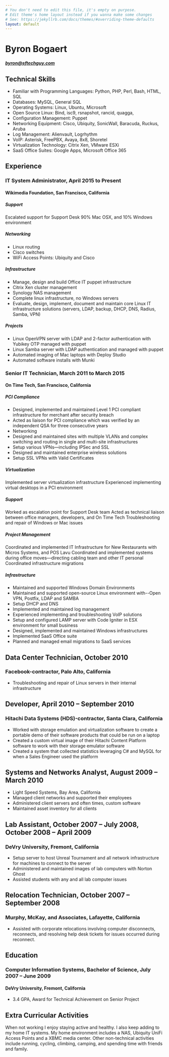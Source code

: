 ```yaml
---
# You don't need to edit this file, it's empty on purpose.
# Edit theme's home layout instead if you wanna make some changes
# See: https://jekyllrb.com/docs/themes/#overriding-theme-defaults
layout: default
---
```


# Byron Bogaert
_**byron@sftechguy.com**_

## Technical Skills
- Familiar with Programming Languages: Python, PHP, Perl, Bash, HTML, SQL
- Databases: MySQL, General SQL
- Operating Systems: Linux, Ubuntu, Microsoft
- Open Source Linux: Bind, isc9, rsnapshot, rancid, quagga,
- Configuration Management: Puppet
- Networking Equipment: Cisco, Ubiquity, SonicWall, Baracuda, Ruckus, Aruba
- Log Management: Alienvault, Logrhythm
- VoIP: Asterisk, FreePBX, Avaya, 8x8, Shoretel
- Virtualization Technology: Citrix Xen, VMware ESXi
- SaaS Office Suites: Google Apps, Microsoft Office 365

## Experience

### IT System Administrator, April 2015 to Present
#### Wikimedia Foundation, San Francisco, California

##### Support
Escalated support for Support Desk
90% Mac OSX, and 10% Windows environment
##### Networking
- Linux routing
- Cisco switches
- WiFi Access Points: Ubiquity and Cisco

##### Infrastructure
- Manage, design and build Office IT puppet infrastructure
- Citrix Xen cluster management
- Synology NAS management
- Complete linux infrastructure, no Windows servers
- Evaluate, design, implement, document and maintain core Linux IT infrastructure solutions (servers, LDAP, backup, DHCP, DNS, Radius, Samba, VPN)

##### Projects
- Linux OpenVPN server with LDAP and 2-factor authentication with Yubikey OTP managed with puppet
- Linux Samba server with LDAP authentication and managed with puppet
- Automated imaging of Mac laptops with Deploy Studio
- Automated software installs with Munki

### Senior IT Technician, March 2011 to March 2015
#### On Time Tech, San Francisco, California

##### PCI Compliance
- Designed, implemented and maintained Level 1 PCI compliant infrastructure for merchant after security breach
- Acted as liaison for PCI compliance which was verified by an independent QSA for three consecutive years
- Networking
- Designed and maintained sites with multiple VLANs and complex switching and routing in single and multi-site infrastructures
- Setup various VPNs—including IPSec and SSL
- Designed and maintained enterprise wireless solutions
- Setup SSL VPNs with Valid Certificates

##### Virtualization
Implemented server virtualization infrastructure
Experienced implementing virtual desktops in a PCI environment

##### Support
Worked as escalation point for Support Desk team
Acted as technical liaison between office managers, developers, and On Time Tech
Troubleshooting and repair of Windows or Mac issues

##### Project Management
Coordinated and implemented IT Infrastructure for New Restaurants with Micros Systems, and POS Lavu
Coordinated and implemented systems during office moves—directing cabling team and other IT personal
Coordinated infrastructure migrations

##### Infrastructure
- Maintained and supported Windows Domain Environments
- Maintained and supported open-source Linux environment with--Open VPN, Postfix, LDAP and SAMBA
- Setup DHCP and DNS
- Implemented and maintained log management
- Experienced implementing and troubleshooting VoIP solutions
- Setup and configured LAMP server with Code Igniter in ESX environment for small business
- Designed, implemented and maintained Windows infrastructures
- Implemented SaaS Office suite
- Planned and managed email migrations to SaaS services

## Data Center Technician, October 2010
### Facebook-contractor, Palo Alto, California
- Troubleshooting and repair of Linux servers in their internal infrastructure

## Developer, April 2010 – September 2010
### Hitachi Data Systems (HDS)-contractor, Santa Clara, California
- Worked with storage emulation and virtualization software to create a portable demo of their software products that could be run on a laptop
- Created a custom virtual image of their Hitachi Content Platform software to work with their storage emulator software
- Created a system that collected statistics leveraging C# and MySQL for when a Sales Engineer used the platform

## Systems and Networks Analyst, August 2009 – March 2010
- Light Speed Systems, Bay Area, California
- Managed client networks and supported their employees
- Administered client servers and often times, custom software
- Maintained asset inventory for all clients

## Lab Assistant, October 2007 – July 2008, October 2008 – April 2009
### DeVry University, Fremont, California
- Setup server to host Unreal Tournament and all network infrastructure for machines to connect to the server
- Administered and maintained images of lab computers with Norton Ghost
- Assisted students with any and all lab computer issues

## Relocation Technician, October 2007 – September 2008
### Murphy, McKay, and Associates, Lafayette, California
- Assisted with corporate relocations involving computer disconnects, reconnects, and resolving help desk tickets for issues occurred during reconnect.

## Education
### Computer Information Systems, Bachelor of Science, July 2007 – June 2009
#### DeVry University, Fremont, California
- 3.4 GPA, Award for Technical Achievement on Senior Project

## Extra Curricular Activities
When not working I enjoy staying active and healthy. I also keep adding to my home IT systems. My home environment includes a NAS, Ubiquity UniFi Access Points and a XBMC media center. Other non-technical activities include running, cycling, climbing, camping, and spending time with friends and family.
